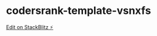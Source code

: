 # codersrank-template-vsnxfs

[Edit on StackBlitz ⚡️](https://stackblitz.com/edit/codersrank-template-vsnxfs)